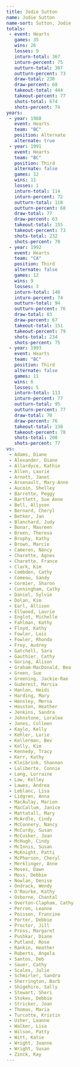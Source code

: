 ```yaml
---
title: Jodie Sutton
name: Jodie Sutton
name-sort: Sutton, Jodie
totals:
 - event: Hearts
   games: 35
   wins: 26
   losses: 9
   inturn-total: 367
   inturn-percent: 75
   outturn-total: 307
   outturn-percent: 73
   draw-total: 230
   draw-percent: 68
   takeout-total: 444
   takeout-percent: 77
   shots-total: 674
   shots-percent: 74
years:
 - year: 1988
   event: Hearts
   team: "BC"
   position: Alternate
   alternate: true
 - year: 1991
   event: Hearts
   team: "BC"
   position: Third
   alternate: false
   games: 12
   wins: 11
   losses: 1
   inturn-total: 114
   inturn-percent: 72
   outturn-total: 118
   outturn-percent: 68
   draw-total: 77
   draw-percent: 63
   takeout-total: 155
   takeout-percent: 73
   shots-total: 232
   shots-percent: 70
 - year: 1992
   event: Hearts
   team: "CA"
   position: Third
   alternate: false
   games: 12
   wins: 9
   losses: 3
   inturn-total: 140
   inturn-percent: 74
   outturn-total: 94
   outturn-percent: 76
   draw-total: 83
   draw-percent: 67
   takeout-total: 151
   takeout-percent: 79
   shots-total: 234
   shots-percent: 75
 - year: 1993
   event: Hearts
   team: "BC"
   position: Third
   alternate: false
   games: 11
   wins: 6
   losses: 5
   inturn-total: 113
   inturn-percent: 77
   outturn-total: 95
   outturn-percent: 77
   draw-total: 70
   draw-percent: 76
   takeout-total: 138
   takeout-percent: 78
   shots-total: 208
   shots-percent: 77
vs:
 - Adams, Diane
 - Alexander, Diane
 - Allardyce, Kathie
 - Allen, Laurie
 - Arnott, Janet
 - Arsenault, Mary-Anne
 - Aucoin, Shelley
 - Barrette, Peggy
 - Bartlett, Sue Anne
 - Bell, Allyson
 - Bernard, Cheryl
 - Betker, Jan
 - Blanchard, Judy
 - Bonar, Maureen
 - Breen, Theresa
 - Brophy, Kathy
 - Brown, Marcie
 - Cameron, Nancy
 - Charette, Agnes
 - Charette, France
 - Clark, Kim
 - Combden, Cathy
 - Comeau, Sandy
 - Cormier, Sharon
 - Cunningham, Cathy
 - Daniel, Sylvie
 - Dolan, Kim
 - Earl, Allison
 - Ellwood, Laurie
 - Englot, Michelle
 - Fahlman, Kathy
 - Floyd, Kathy
 - Fowler, Lois
 - Fowler, Rhonda
 - Frey, Audrey
 - Gatchell, Sara
 - Gauthier, Cathy
 - Goring, Alison
 - Graham-MacDonald, Bea
 - Green, Sue
 - Greening, Jackie-Rae
 - Gudereit, Marcia
 - Hanlon, Heidi
 - Harding, Mary
 - Hensley, Merna
 - Houston, Heather
 - Jenkins, Sandra
 - Johnstone, Loralee
 - Jones, Colleen
 - Kaylo, Kelly
 - Kehler, Lorie
 - Kellerman, Bev
 - Kelly, Kim
 - Kennedy, Tracy
 - Kerr, Kathy
 - Kleibrink, Shannon
 - Laliberte, Connie
 - Lang, Lorraine
 - Law, Kelley
 - Lawes, Andrea
 - Leblanc, Lisa
 - Lidgren, Anna
 - MacAulay, Marion
 - MacCallum, Janice
 - Mattatall, Mary
 - McArdle, Cindy
 - McConnery, Nancy
 - McCurdy, Susan
 - McCusker, Joan
 - McHugh, Cindy
 - McInnis, Susan
 - McKnight, Patti
 - McPherson, Cheryl
 - Merklinger, Anne
 - Moses, Dawn
 - Moss, Debbie
 - Nowlan, Denise
 - Ondrack, Wendy
 - O'Rourke, Kathy
 - Osborne, Chantal
 - Overton-Clapham, Cathy
 - Perron, Leanne
 - Poisson, Francine
 - Porter, Debbie
 - Proctor, Jill
 - Pross, Margaret
 - Pushkar, Diane
 - Putland, Rose
 - Rankin, Heather
 - Roberts, Angela
 - Santos, Deb
 - Sauer, Cathy
 - Scales, Julie
 - Schmirler, Sandra
 - Sherrington, Barb
 - Shigehiro, Sally
 - Stewart, Sheri
 - Stokes, Debbie
 - Stricker, Joan
 - Thomas, Maria
 - Turcotte, Kristin
 - Usher, Leanne
 - Walker, Lisa
 - Wilson, Patty
 - Witt, Katie
 - Wright, Joanne
 - Wright, Susan
 - Zinck, Kay
---
```


